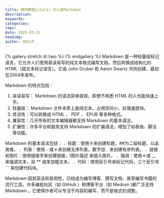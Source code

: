 ```yaml
---
title: 硬核教程Lite(1) 什么是Markdown
description: 
keywords: 
categories: 
tags: 
date: 2025-03-21
headimg: 
author: HDILP
---
```


{% gallery stretch::6::two %}
{% endgallery %}
Markdown 是一种轻量级标记语言，它允许人们使用易读易写的纯文本格式编写文档，然后转换成结构化的 HTML（超文本标记语言）。它由 John Gruber 和 Aaron Swartz 共同创建，最初在2004年发布。

Markdown 的特点包括：
1. 易读易写： Markdown 的语法简单直观，即使不熟悉 HTML 的人也能快速上手。
2. 轻量级： Markdown 文件本质上是纯文本，占用空间小，处理速度快。
3. 灵活性：可以转换成 HTML 、 PDF 、 EPUB 等多种格式。
4. 兼容性：几乎所有的文本编辑器都支持 Markdown 的基本语法。
5. 扩展性：许多平台和服务支持 Markdown 的扩展语法，增加了如表格、脚注等功能。

Markdown 的基本语法包括：
．标题：使用＃来创建标题，##为二级标题，以此类推。
．列表：使用﹣或＊来创建无序列表，数字加．来创建有序列表。
．链接和图片：使用链接字来创建链接，!图片描述 来插入图片。
．强调：使用＊或 __ 来强调文本，双 ** 或来加粗文本。
．代码：使用反引号来标记代码，三个反引号 ``` 来创建代码块。

Markdown 因其简洁和易用性，已经成为编写博客、撰写文档、甚至编写书籍的流行工具。许多编程社区（如 GitHub ）和博客平台（如 Medium )都广泛支持 Markdown 。它使得作者可以专注于内容的编写，而不是格式的调整。
